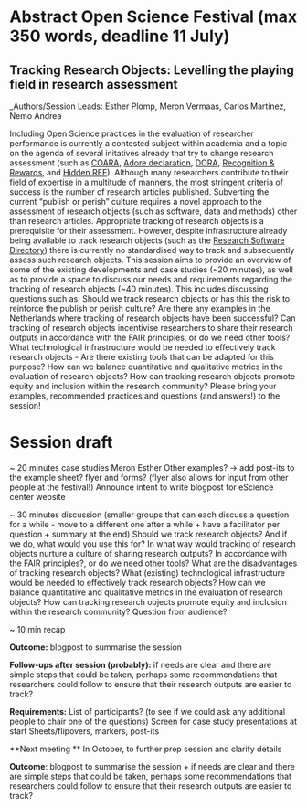 # Abstract Open Science Festival (max 350 words, deadline 11 July)

## Tracking Research Objects: Levelling the playing field in research assessment

_Authors/Session Leads: Esther Plomp, Meron Vermaas, Carlos Martinez, Nemo Andrea

Including Open Science practices in the evaluation of researcher performance is currently a contested subject within academia and a topic on the agenda of several initatives already that try to change research assessment (such as [COARA](https://coara.eu/agreement/the-commitments/), [Adore declaration](https://adore.software/declaration/), [DORA](https://sfdora.org/), [Recognition & Rewards](https://recognitionrewards.nl/), and [Hidden REF](https://hidden-ref.org/)). 
Although many researchers contribute to their field of expertise in a multitude of manners, the most stringent criteria of success is the number of research articles published. 
Subverting the current “publish or perish” culture requires a novel approach to the assessment of research objects (such as software, data and methods) other than research articles. 
Appropriate tracking of research objects is a prerequisite for their assessment. 
However, despite infrastructure already being available to track research objects (such as the [Research Software Directory](https://research-software-directory.org/)) there is currently no standardised way to track and subsequently assess such research objects. 
This session aims to provide an overview of some of the existing developments and case studies (~20 minutes), as well as to provide a space to discuss our needs and requirements regarding the tracking of research objects (~40 minutes). 
This includes discussing questions such as: 
Should we track research objects or has this the risk to reinforce the publish or perish culture?
Are there any examples in the Netherlands where tracking of research objects have been successful? 
Can tracking of research objects incentivise researchers to share their research outputs in accordance with the FAIR principles, or do we need other tools? 
What technological infrastructure would be needed to effectively track research objects - Are there existing tools that can be adapted for this purpose? 
How can we balance quantitative and qualitative metrics in the evaluation of research objects? 
How can tracking research objects promote equity and inclusion within the research community? 
Please bring your examples, recommended practices and questions (and answers!) to the session!


# Session draft

~ 20 minutes case studies
Meron
Esther
Other examples? -> add post-its to the example sheet? flyer and forms? (flyer also allows for input from other people at the festival!) 
Announce intent to write blogpost for eScience center website

~ 30 minutes discussion (smaller groups that can each discuss a question for a while - move to a different one after a while + have a facilitator per question + summary at the end)
Should we track research objects? And if we do, what would you use this for? 
In what way would tracking of research objects nurture a culture of sharing research outputs? 
In accordance with the FAIR principles?, or do we need other tools?
What are the disadvantages of tracking research objects?
What (existing) technological infrastructure would be needed to effectively track research objects?
How can we balance quantitative and qualitative metrics in the evaluation of research objects?
How can tracking research objects promote equity and inclusion within the research community?
Question from audience?

~ 10 min recap

**Outcome:** blogpost to summarise the session 

**Follow-ups after session (probably):** if needs are clear and there are simple steps that could be taken, perhaps some recommendations that researchers could follow to ensure that their research outputs are easier to track?

**Requirements:**
List of participants? (to see if we could ask any additional people to chair one of the questions)
Screen for case study presentations at start
Sheets/flipovers, markers, post-its

**Next meeting **
In October, to further prep session and clarify details


**Outcome**: blogpost to summarise the session + if needs are clear and there are simple steps that could be taken, perhaps some recommendations that researchers could follow to ensure that their research outputs are easier to track? 
